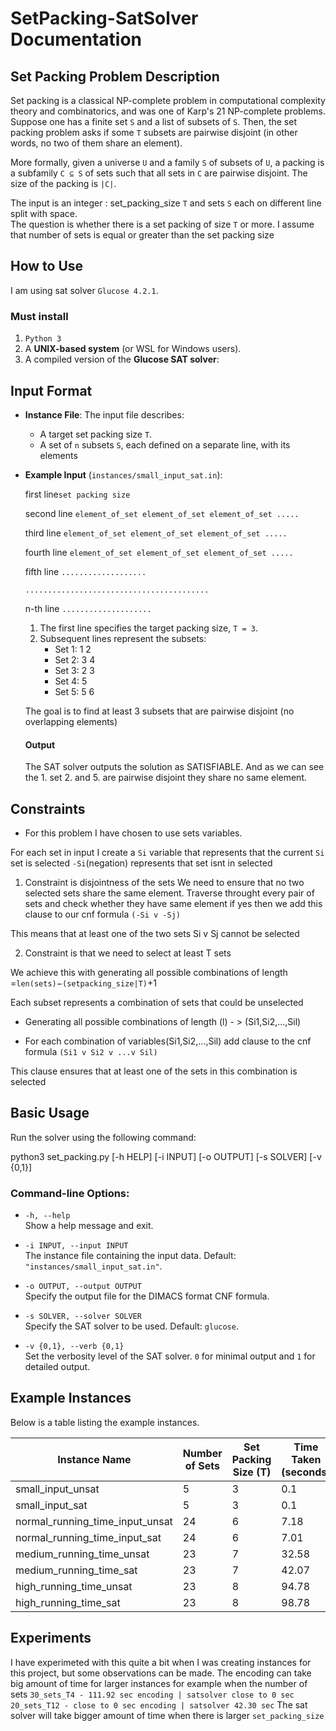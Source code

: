 # SetPacking-SatSolver Documentation

## Set Packing Problem Description

Set packing is a classical NP-complete problem in computational complexity theory and combinatorics, and was one of Karp's 21 NP-complete problems. Suppose one has a finite set `S` and a list of subsets of `S`. Then, the set packing problem asks if some `T` subsets are pairwise disjoint (in other words, no two of them share an element).

More formally, given a universe `U` and a family `S` of subsets of `U`, a packing is a subfamily `C ⊆ S` of sets such that all sets in `C` are pairwise disjoint. The size of the packing is `|C|`. 

The input is an integer : set_packing_size `T` and sets `S` each on different line split with space.  
The question is whether there is a set packing of size `T` or more.
I assume that number of sets is equal or greater than the set packing size


## How to Use

I am using sat solver `Glucose 4.2.1`.
###  Must install
1. `Python 3` 
2. A **UNIX-based system** (or WSL for Windows users).
3. A compiled version of the **Glucose SAT solver**:


## Input Format

- **Instance File**: The input file describes:
  - A target set packing size `T`.
  - A set of `n` subsets `S`, each defined on a separate line, with its elements
- **Example Input** (`instances/small_input_sat.in`):

    first line`set packing size`

    second line `element_of_set element_of_set element_of_set .....`

    third line `element_of_set element_of_set element_of_set .....`

    fourth line `element_of_set element_of_set element_of_set .....`

    fifth line `...................`

    `.........................................`

    n-th line `....................`

    1. The first line specifies the target packing size, `T = 3`.
    2. Subsequent lines represent the subsets:
        - Set 1: 1 2
        - Set 2: 3 4
        - Set 3: 2 3
        - Set 4: 5
        - Set 5: 5 6

    The goal is to find at least 3 subsets that are pairwise disjoint (no overlapping elements)
    #### Output

    The SAT solver outputs the solution as SATISFIABLE. 
    And as we can see the 1. set  2. and 5. are pairwise disjoint they share no same element.


## Constraints
- For this problem I have chosen to use sets variables.

For each set in input I create a `Si` variable that represents that the current `Si` set is selected `-Si`(negation) represents that set isnt in selected

1. Constraint is disjointness of the sets 
We need to ensure that no two selected sets share the same element.
Traverse throught every pair of sets and check whether they have same element if yes then we add 
this clause to our cnf formula `(-Si v -Sj)`

This means that at least one of the two sets Si v Sj cannot be selected

2. Constraint is that we need to select at least T sets

We achieve this with generating all possible combinations of 
length =`len(sets)`−`(setpacking_size|T)`+1

Each subset represents a combination of sets that could be unselected

- Generating all possible combinations of length (l) - > (Si1,Si2,...,Sil)

- For each combination of variables(Si1,Si2,...,Sil) add clause to the cnf formula 
`(Si1 v Si2 v ...v Sil)`

This clause ensures that at least one of the sets in this combination is selected



## Basic Usage

Run the solver using the following command:

python3 set_packing.py [-h HELP] [-i INPUT] [-o OUTPUT] [-s SOLVER] [-v {0,1}]

### Command-line Options:

- `-h, --help`  
  Show a help message and exit.

- `-i INPUT, --input INPUT`  
  The instance file containing the input data. Default: `"instances/small_input_sat.in"`.

- `-o OUTPUT, --output OUTPUT`  
  Specify the output file for the DIMACS format CNF formula.

- `-s SOLVER, --solver SOLVER`  
  Specify the SAT solver to be used. Default: `glucose`.

- `-v {0,1}, --verb {0,1}`  
  Set the verbosity level of the SAT solver. `0` for minimal output and `1` for detailed output.


## Example Instances

Below is a table listing the example instances.

| Instance Name                   | Number of Sets | Set Packing Size (T) | Time Taken (seconds) |
|---------------------------------|----------------|--------------------------|-----------------------|
| small_input_unsat               | 5              | 3                        | 0.1                   |
| small_input_sat                 | 5              | 3                        | 0.1                   |
| normal_running_time_input_unsat | 24             | 6                        | 7.18                  |
| normal_running_time_input_sat   | 24             | 6                        | 7.01                  |
| medium_running_time_unsat       | 23             | 7                        | 32.58                 |
| medium_running_time_sat         | 23             | 7                        | 42.07                 |
| high_running_time_unsat         | 23             | 8                        | 94.78                 |
| high_running_time_sat           | 23             | 8                        | 98.78                 |


## Experiments
I have experimeted with this quite a bit when I was creating instances for this project, but some observations can be made.
The encoding can take big amount of time for larger instances for example when the number of sets
`30_sets_T4 - 111.92 sec encoding | satsolver close to 0 sec`
`20_sets_T12 - close to 0 sec encoding | satsolver 42.30 sec`
The sat solver will take bigger amount of time when there is larger `set_packing_size`